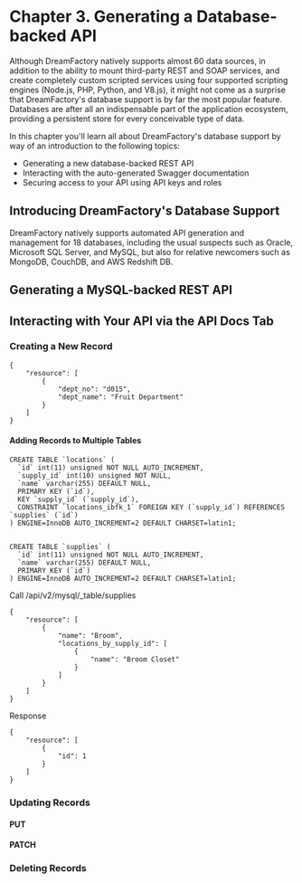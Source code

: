 # Chapter 3. Generating a Database-backed API

Although DreamFactory natively supports almost 60 data sources, in addition to the ability to mount third-party REST and SOAP services, and create completely custom scripted services using four supported scripting engines (Node.js, PHP, Python, and V8.js), it might not come as a surprise that DreamFactory's database support is by far the most popular feature. Databases are after all an indispensable part of the application ecosystem, providing a persistent store for every conceivable type of data.

In this chapter you'll learn all about DreamFactory's database support by way of an introduction to the following topics:

* Generating a new database-backed REST API
* Interacting with the auto-generated Swagger documentation
* Securing access to your API using API keys and roles

## Introducing DreamFactory's Database Support

DreamFactory natively supports automated API generation and management for 18 databases, including the usual suspects such as Oracle, Microsoft SQL Server, and MySQL, but also for relative newcomers such as MongoDB, CouchDB, and AWS Redshift DB. 

## Generating a MySQL-backed REST API



## Interacting with Your API via the API Docs Tab


### Creating a New Record

	{
		"resource": [
			{
				"dept_no": "d015",
				"dept_name": "Fruit Department"
			}
		]
	}

#### Adding Records to Multiple Tables

	CREATE TABLE `locations` (
	  `id` int(11) unsigned NOT NULL AUTO_INCREMENT,
	  `supply_id` int(10) unsigned NOT NULL,
	  `name` varchar(255) DEFAULT NULL,
	  PRIMARY KEY (`id`),
	  KEY `supply_id` (`supply_id`),
	  CONSTRAINT `locations_ibfk_1` FOREIGN KEY (`supply_id`) REFERENCES `supplies` (`id`)
	) ENGINE=InnoDB AUTO_INCREMENT=2 DEFAULT CHARSET=latin1;


	CREATE TABLE `supplies` (
	  `id` int(11) unsigned NOT NULL AUTO_INCREMENT,
	  `name` varchar(255) DEFAULT NULL,
	  PRIMARY KEY (`id`)
	) ENGINE=InnoDB AUTO_INCREMENT=2 DEFAULT CHARSET=latin1;

Call /api/v2/mysql/_table/supplies

	{
	    "resource": [
	        {
	            "name": "Broom",
	            "locations_by_supply_id": [
	                {    
	                    "name": "Broom Closet"
	                }
	            ]
	        }
	    ]
	}

Response

	{
		"resource": [
			{
				"id": 1
			}
		]
	}



### Updating Records

#### PUT

#### PATCH

### Deleting Records
